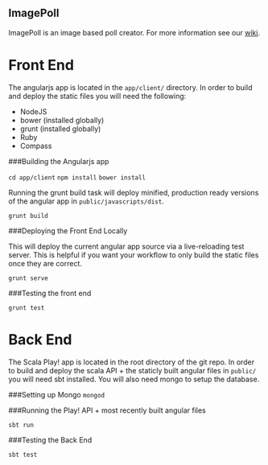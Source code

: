 ImagePoll
---------

ImagePoll is an image based poll creator. For more information see our [wiki](https://github.com/kimagure/ImagePoll/wiki/). 


Front End
=========

The angularjs app is located in the `app/client/` directory. In order to build and deploy the static files you will need the following:
 * NodeJS
 * bower (installed globally)
 * grunt (installed globally)
 * Ruby
 * Compass 

###Building the Angularjs app

`cd app/client`
`npm install`
`bower install`

Running the grunt build task will deploy minified, production ready versions of the angular app in `public/javascripts/dist`.

`grunt build`

###Deploying the Front End Locally

This will deploy the current angular app source via a live-reloading test server. This is helpful if you want your workflow to only build the static files
once they are correct.

`grunt serve`


###Testing the front end

`grunt test`


Back End
========

The Scala Play! app is located in the root directory of the git repo. In order to build and deploy the scala API + the staticly built angular files in `public/` you will need sbt installed.
You will also need mongo to setup the database.

###Setting up Mongo
`mongod`

###Running the Play! API + most recently built angular files

`sbt run`

###Testing the Back End

`sbt test`